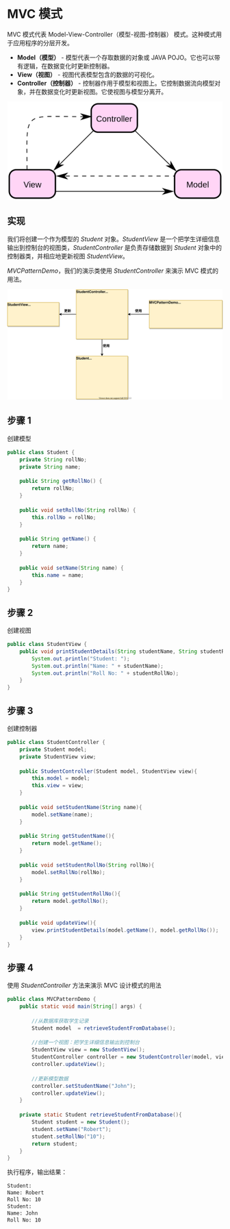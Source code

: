 # MVC 模式

MVC 模式代表 Model-View-Controller（模型-视图-控制器） 模式。这种模式用于应用程序的分层开发。

- **Model（模型）** - 模型代表一个存取数据的对象或 JAVA POJO。它也可以带有逻辑，在数据变化时更新控制器。
- **View（视图）** - 视图代表模型包含的数据的可视化。
- **Controller（控制器）** - 控制器作用于模型和视图上。它控制数据流向模型对象，并在数据变化时更新视图。它使视图与模型分离开。

![img](_images/mvc.svg.png)

## 实现

我们将创建一个作为模型的 *Student* 对象。*StudentView* 是一个把学生详细信息输出到控制台的视图类，*StudentController* 是负责存储数据到 *Student* 对象中的控制器类，并相应地更新视图 *StudentView*。

*MVCPatternDemo*，我们的演示类使用 *StudentController* 来演示 MVC 模式的用法。

![MVC 模式的 UML 图](_images/mvc_example.svg)



## 步骤 1

创建模型

```java
public class Student {   
    private String rollNo;   
    private String name;   
    
    public String getRollNo() {      
        return rollNo;   
    }   
    
    public void setRollNo(String rollNo) {      
        this.rollNo = rollNo;   
    }   
    
    public String getName() {      
        return name;   
    }   
    
    public void setName(String name) {      
        this.name = name;  
    } 
}
```

## 步骤 2

创建视图

```java
public class StudentView {   
    public void printStudentDetails(String studentName, String studentRollNo){
        System.out.println("Student: ");      
        System.out.println("Name: " + studentName);      
        System.out.println("Roll No: " + studentRollNo);  
    }
}
```

## 步骤 3

创建控制器

```java
public class StudentController {   
    private Student model;   
    private StudentView view;    
    
    public StudentController(Student model, StudentView view){      
        this.model = model;      
        this.view = view;   
    }    
    
    public void setStudentName(String name){      
        model.setName(name);       
    }
    
    public String getStudentName(){      
        return model.getName();       
    } 
    
    public void setStudentRollNo(String rollNo){      
        model.setRollNo(rollNo);         
    } 
    
    public String getStudentRollNo(){      
        return model.getRollNo();        
    }  
    
    public void updateView(){                 
        view.printStudentDetails(model.getName(), model.getRollNo());   
    }   
}
```

## 步骤 4

使用 *StudentController* 方法来演示 MVC 设计模式的用法

```java
public class MVCPatternDemo {   
    public static void main(String[] args) {       
        
        //从数据库获取学生记录      
        Student model  = retrieveStudentFromDatabase();       
        
        //创建一个视图：把学生详细信息输出到控制台      
        StudentView view = new StudentView();       
        StudentController controller = new StudentController(model, view); 
        controller.updateView();       
        
        //更新模型数据      
        controller.setStudentName("John");       
        controller.updateView();   
    }    
    
    private static Student retrieveStudentFromDatabase(){      
        Student student = new Student();      
        student.setName("Robert");      
        student.setRollNo("10");      
        return student;   
    } 
}
```

执行程序，输出结果：

```
Student: 
Name: Robert
Roll No: 10
Student: 
Name: John
Roll No: 10
```